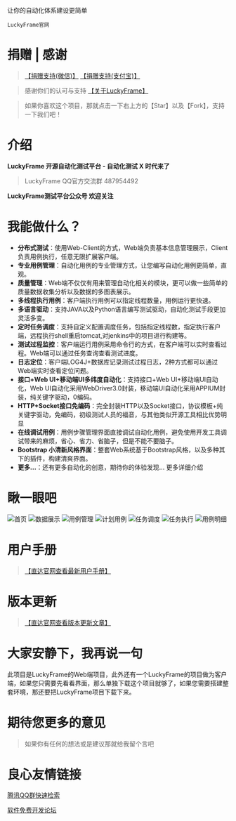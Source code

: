  
   
    
   
 

 
  让你的自动化体系建设更简单    
   
    LuckyFrame官网
   
 
 
 
   
    
   
   
    
   
   
    
   
   
    
   
 

# 捐赠 | 感谢
> [【捐赠支持(微信)】](http://u.720life.cn/g/3e7e8f170da15d1979f4c6b1321cc36b2bd295475c5df27208c4a0d1fa3c38f78bbae63be36a1f9c9ebf16f02213f4c719341193d2f8f6f7873b08806085ed306da30ddaad50a62cf2d2981bf5159785)   [【捐赠支持(支付宝)】](http://u.720life.cn/g/3e7e8f170da15d1979f4c6b1321cc36b2bd295475c5df27208c4a0d1fa3c38f78bbae63be36a1f9c9ebf16f02213f4c72a892ade896f4015394569877e069687f35e8af6dfafa011b956e31c8f981821) 

> 感谢你们的认可与支持    [【关于LuckyFrame】](http://u.720life.cn/g/acd9e28607b87c283761631f874f62cb7804ac8685b1240c71ad9273a6cf48e5872b6a347df953bcdedd7688ba5ac46b) 

> 如果你喜欢这个项目，那就点击一下右上方的【Star】以及【Fork】，支持一下我们吧！

# 介绍

**LuckyFrame 开源自动化测试平台 - 自动化测试 X 时代来了**
> LuckyFrame QQ官方交流群 487954492
   
 
**LuckyFrame测试平台公众号  欢迎关注**
>  

# 我能做什么？

- **分布式测试**：使用Web-Client的方式，Web端负责基本信息管理展示，Client负责用例执行，任意无限扩展客户端。
- **专业用例管理**：自动化用例的专业管理方式，让您编写自动化用例更简单，直观。
- **质量管理**：Web端不仅仅有用来管理自动化相关的模块，更可以做一些简单的质量数据收集分析以及数据的多图表展示。
- **多线程执行用例**：客户端执行用例可以指定线程数量，用例运行更快速。
- **多语言驱动**：支持JAVA以及Python语言编写测试驱动，自动化测试手段更加灵活多变。
- **定时任务调度**：支持自定义配置调度任务，包括指定线程数，指定执行客户端，远程执行shell重启tomcat,对jenkins中的项目进行构建等。
- **测试过程监控**：客户端运行用例采用命令行的方式，在客户端可以实时查看过程。Web端可以通过任务查询查看测试进度。
- **日志定位**：客户端LOG4J+数据库记录测试过程日志，2种方式都可以通过Web端实时查看定位问题。
- **接口+Web UI+移动端UI多纬度自动化**：支持接口+Web UI+移动端UI自动化，Web UI自动化采用WebDriver3.0封装，移动端UI自动化采用APPIUM封装，纯关键字驱动，0编码。
- **HTTP+Socket接口免编码**：完全封装HTTP以及Socket接口，协议模板+纯关键字驱动，免编码，初级测试人员的福音，与其他类似开源工具相比优势明显
- **在线调试用例**：用例步骤管理界面直接调试自动化用例，避免使用开发工具调试带来的麻烦，省心、省力、省脑子，但是不能不要脑子。
- **Bootstrap 小清新风格界面**：整套Web系统基于Bootstrap风格，以及多种其下的插件，构建清爽界面。
- **更多...**：还有更多自动化的创意，期待你的体验发现...        更多详细介绍 

# 瞅一眼吧

![首页](https://images.gitee.com/uploads/images/2019/0611/173415_00d4017e_1215415.png "首页.png")
![数据展示](https://images.gitee.com/uploads/images/2019/0611/173438_76b3d394_1215415.jpeg "数据展示.jpg")
![用例管理](https://images.gitee.com/uploads/images/2019/0611/173454_0201b647_1215415.jpeg "用例管理.jpg")
![计划用例](https://images.gitee.com/uploads/images/2019/0611/173512_d09b21a8_1215415.jpeg "计划用例.jpg")
![任务调度](https://images.gitee.com/uploads/images/2019/0611/173536_36d4b1d9_1215415.jpeg "任务调度.jpg")
![任务执行](https://images.gitee.com/uploads/images/2019/0611/173555_74ee4629_1215415.jpeg "任务执行.jpg")
![用例明细](https://images.gitee.com/uploads/images/2019/0611/173617_f3c5e38d_1215415.jpeg "用例明细.jpg")

# 用户手册
> [【直达官网查看最新用户手册】](http://u.720life.cn/g/acd9e28607b87c283761631f874f62cb2ef8afaf4cd5eed31263dd2abb043780add85be02221039ec304387185a9143050c8f6c599cd100a5f85ced2500f571c) 

# 版本更新
> [【直达官网查看版本更新文章】](http://u.720life.cn/g/acd9e28607b87c283761631f874f62cb2e1937d44417f868c5f7424b9df47606fe343712228b43cfb96a6717cd845d9d) 

# 大家安静下，我再说一句
此项目是LuckyFrame的Web端项目，此外还有一个LuckyFrame的项目做为客户端，如果您只需要先看看界面，那么单独下载这个项目就够了，如果您需要搭建整套环境，那还要把LuckyFrame项目下载下来。

# 期待您更多的意见

> 如果你有任何的想法或是建议那就给我留个言吧


 # 良心友情链接

[腾讯QQ群快速检索](http://u.720life.cn/s/8cf73f7c)

[软件免费开发论坛](http://u.720life.cn/s/bbb01dc0)
